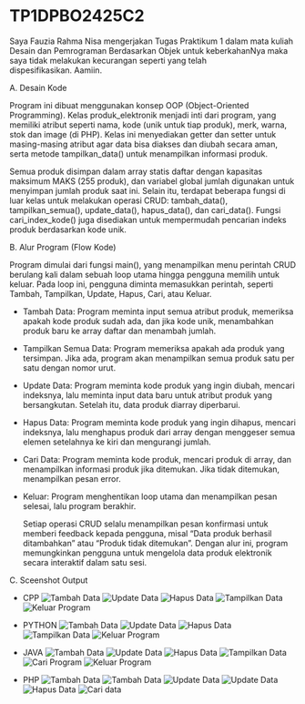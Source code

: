 # TP1DPBO2425C2

Saya Fauzia Rahma Nisa mengerjakan Tugas Praktikum 1 dalam mata kuliah Desain dan Pemrograman 
Berdasarkan Objek untuk keberkahanNya maka saya tidak melakukan kecurangan seperti yang telah 
dispesifikasikan. Aamiin.

A. Desain Kode

   Program ini dibuat menggunakan konsep OOP (Object-Oriented Programming). Kelas produk_elektronik menjadi inti dari program, yang memiliki atribut seperti nama, kode (unik untuk tiap produk), merk, warna, stok dan image (di PHP). Kelas ini menyediakan getter dan setter untuk masing-masing atribut agar data bisa diakses dan diubah secara aman, serta metode tampilkan_data() untuk menampilkan informasi produk.

   Semua produk disimpan dalam array statis daftar dengan kapasitas maksimum MAKS (255 produk), dan variabel global jumlah digunakan untuk menyimpan jumlah produk saat ini. Selain itu, terdapat beberapa fungsi di luar kelas untuk melakukan operasi CRUD: tambah_data(), tampilkan_semua(), update_data(), hapus_data(), dan cari_data(). Fungsi cari_index_kode() juga disediakan untuk mempermudah pencarian indeks produk berdasarkan kode unik.

B. Alur Program (Flow Kode)

   Program dimulai dari fungsi main(), yang menampilkan menu perintah CRUD berulang kali dalam sebuah loop utama hingga pengguna memilih untuk keluar. Pada loop ini, pengguna diminta memasukkan perintah, seperti Tambah, Tampilkan, Update, Hapus, Cari, atau Keluar.

- Tambah Data: Program meminta input semua atribut produk, memeriksa apakah kode produk sudah ada, dan jika kode unik,
  menambahkan produk baru ke array daftar dan menambah jumlah.
- Tampilkan Semua Data: Program memeriksa apakah ada produk yang tersimpan. Jika ada, program akan menampilkan semua produk
  satu per satu dengan nomor urut.
- Update Data: Program meminta kode produk yang ingin diubah, mencari indeksnya, lalu meminta input data baru untuk atribut
  produk yang bersangkutan. Setelah itu, data produk diarray diperbarui.
- Hapus Data: Program meminta kode produk yang ingin dihapus, mencari indeksnya, lalu menghapus produk dari array dengan
  menggeser semua elemen setelahnya ke kiri dan mengurangi jumlah.
- Cari Data: Program meminta kode produk, mencari produk di array, dan menampilkan informasi produk jika ditemukan. Jika
  tidak ditemukan, menampilkan pesan error.
- Keluar: Program menghentikan loop utama dan menampilkan pesan selesai, lalu program berakhir.

   Setiap operasi CRUD selalu menampilkan pesan konfirmasi untuk memberi feedback kepada pengguna, misal “Data produk berhasil ditambahkan” atau “Produk tidak ditemukan”. Dengan alur ini, program memungkinkan pengguna untuk mengelola data produk elektronik secara interaktif dalam satu sesi.

C. Sceenshot Output

- CPP
![Tambah Data](Dokumentasi/cpp_tambah.png)
![Update Data](Dokumentasi/cpp_update.png)
![Hapus Data](Dokumentasi/cpp_hapus.png)
![Tampilkan Data](Dokumentasi/cpp_tampilkan.png)
![Keluar Program](Dokumentasi/cpp_keluar.png)

- PYTHON
![Tambah Data](Dokumentasi/py_tambah.png)
![Update Data](Dokumentasi/py_update.png)
![Hapus Data](Dokumentasi/py_hapus.png)
![Tampilkan Data](Dokumentasi/py_tampilkan.png)
![Keluar Program](Dokumentasi/py_keluar.png)

- JAVA
![Tambah Data](Dokumentasi/java_tambah.png)
![Update Data](Dokumentasi/java_update.png)
![Hapus Data](Dokumentasi/java_hapus.png)
![Tampilkan Data](Dokumentasi/java_tampilkan.png)
![Cari Program](Dokumentasi/java_cari.png)
![Keluar Program](Dokumentasi/java_keluar.png)

- PHP
![Tambah Data](Dokumentasi/php_tambah.png)
![Tambah Data](Dokumentasi/php_tambah2.png)
![Update Data](Dokumentasi/php_update.png)
![Update Data](Dokumentasi/php_update2.png)
![Hapus Data](Dokumentasi/php_hapus.png)
![Cari data](Dokumentasi/php_cari.png)



